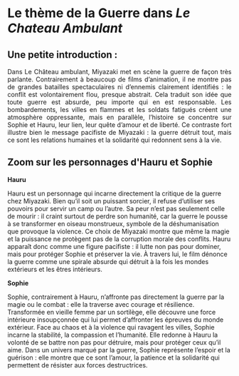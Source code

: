 # Le thème de la Guerre dans *Le Chateau Ambulant*

## Une petite introduction : 

<p style="text-align:justify;">Dans Le Château ambulant, Miyazaki met en scène la guerre de façon très parlante. Contrairement à beaucoup de films d’animation, il ne montre pas de grandes batailles spectaculaires ni d’ennemis clairement identifiés : le conflit est volontairement flou, presque abstrait. Cela traduit son idée que toute guerre est absurde, peu importe qui en est responsable. Les bombardements, les villes en flammes et les soldats fatigués créent une atmosphère oppressante, mais en parallèle, l’histoire se concentre sur Sophie et Hauru, leur lien, leur quête d’amour et de liberté. Ce contraste fort illustre bien le message pacifiste de Miyazaki : la guerre détruit tout, mais ce sont les relations humaines et la solidarité qui redonnent sens à la vie.</p>


## Zoom sur les personnages d'Hauru et Sophie

**Hauru**

Hauru est un personnage qui incarne directement la critique de la guerre chez Miyazaki. Bien qu’il soit un puissant sorcier, il refuse d’utiliser ses pouvoirs pour servir un camp ou l’autre. Sa peur n’est pas seulement celle de mourir : il craint surtout de perdre son humanité, car la guerre le pousse à se transformer en oiseau monstrueux, symbole de la déshumanisation que provoque la violence. Ce choix de Miyazaki montre que même la magie et la puissance ne protègent pas de la corruption morale des conflits. Hauru apparaît donc comme une figure pacifiste : il lutte non pas pour dominer, mais pour protéger Sophie et préserver la vie. À travers lui, le film dénonce la guerre comme une spirale absurde qui détruit à la fois les mondes extérieurs et les êtres intérieurs.

**Sophie**

Sophie, contrairement à Hauru, n’affronte pas directement la guerre par la magie ou le combat : elle la traverse avec courage et résilience. Transformée en vieille femme par un sortilège, elle découvre une force intérieure insoupçonnée qui lui permet d’affronter les épreuves du monde extérieur. Face au chaos et à la violence qui ravagent les villes, Sophie incarne la stabilité, la compassion et l’humanité. Elle redonne à Hauru la volonté de se battre non pas pour détruire, mais pour protéger ceux qu’il aime. Dans un univers marqué par la guerre, Sophie représente l’espoir et la guérison : elle montre que ce sont l’amour, la patience et la solidarité qui permettent de résister aux forces destructrices.

